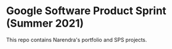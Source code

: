 # Google Software Product Sprint (Summer 2021)

This repo contains Narendra's portfolio and SPS projects.